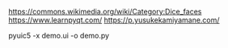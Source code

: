 https://commons.wikimedia.org/wiki/Category:Dice_faces
https://www.learnpyqt.com/
https://p.yusukekamiyamane.com/

pyuic5 -x demo.ui -o demo.py
